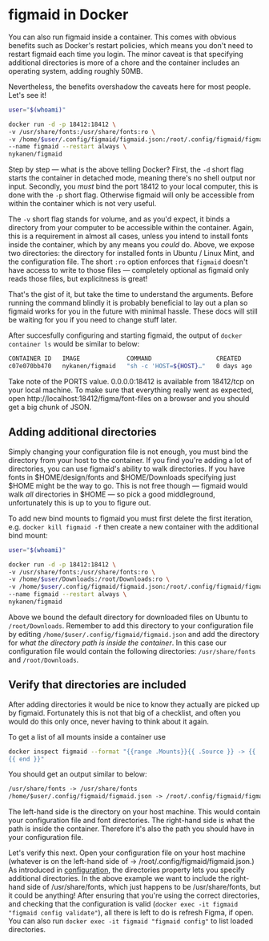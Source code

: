# figmaid in Docker

You can also run figmaid inside a container. This comes with obvious benefits such as Docker's restart policies, which means you don't need to restart figmaid each time you login. The minor caveat is that specifying additional directories is more of a chore and the container includes an operating system, adding roughly 50MB.

Nevertheless, the benefits overshadow the caveats here for most people. Let's see it! 

```sh
user="$(whoami)"

docker run -d -p 18412:18412 \
-v /usr/share/fonts:/usr/share/fonts:ro \
-v /home/$user/.config/figmaid/figmaid.json:/root/.config/figmaid/figmaid.json \
--name figmaid --restart always \
nykanen/figmaid
```

Step by step — what is the above telling Docker? First, the `-d` short flag starts the container in detached mode, meaning there's no shell output nor input. Secondly, you *must* bind the port 18412 to your local computer, this is done with the `-p` short flag. Otherwise figmaid will only be accessible from within the container which is not very useful.

The `-v` short flag stands for volume, and as you'd expect, it binds a directory from your computer to be accessible within the container. Again, this is a requirement in almost all cases, unless you intend to install fonts inside the container, which by any means you _could_ do. Above, we expose two directories: the directory for installed fonts in Ubuntu / Linux Mint, and the configuration file. The short `:ro` option enforces that `figmaid` doesn't have access to write to those files — completely optional as figmaid only reads those files, but explicitness is great!  

That's the gist of it, but take the time to understand the arguments. Before running the command blindly it is probably beneficial to lay out a plan so figmaid works for you in the future with minimal hassle. These docs will still be waiting for you if you need to change stuff later.

After succesfully configuring and starting figmaid, the output of `docker container ls` would be similar to below:

```sh
CONTAINER ID   IMAGE             COMMAND                  CREATED      STATUS       PORTS
c07e070bb470   nykanen/figmaid   "sh -c 'HOST=${HOST}…"   0 days ago   Up 0 hours   0.0.0.0:18412->18412/tcp, :::18412->18412/tcp
```

Take note of the PORTS value. 0.0.0.0:18412 is available from 18412/tcp on your local machine. To make sure that everything really went as expected, open http://localhost:18412/figma/font-files on a browser and you should get a big chunk of JSON.

## Adding additional directories

Simply changing your configuration file is not enough, you must bind the directory from your host to the container. If you find you're adding a lot of directories, you can use figmaid's ability to walk directories. If you have fonts in $HOME/design/fonts and $HOME/Downloads specifying just $HOME might be the way to go. This is not free though — figmaid would walk _all_ directories in $HOME — so pick a good middleground, unfortunately this is up to you to figure out. 

To add new bind mounts to figmaid you must first delete the first iteration, e.g. `docker kill figmaid -f` then create a new container with the additional bind mount:

```sh
user="$(whoami)"

docker run -d -p 18412:18412 \
-v /usr/share/fonts:/usr/share/fonts:ro \
-v /home/$user/Downloads:/root/Downloads:ro \
-v /home/$user/.config/figmaid/figmaid.json:/root/.config/figmaid/figmaid.json:rw \
--name figmaid --restart always \
nykanen/figmaid
```

Above we bound the default directory for downloaded files on Ubuntu to `/root/Downloads`. Remember to add this directory to your configuration file by editing `/home/$user/.config/figmaid/figmaid.json` and add the directory for *what the directory path is inside the container*. In this case our configuration file would contain the following directories: `/usr/share/fonts` and `/root/Downloads`.

## Verify that directories are included

After adding directories it would be nice to know they actually are picked up by figmaid. Fortunately this is not that big of a checklist, and often you would do this only once, never having to think about it again.

To get a list of all mounts inside a container use

```sh
docker inspect figmaid --format "{{range .Mounts}}{{ .Source }} -> {{ .Destination }}
{{ end }}"
```

You should get an output similar to below:

```txt
/usr/share/fonts -> /usr/share/fonts
/home/$user/.config/figmaid/figmaid.json -> /root/.config/figmaid/figmaid.json
```

The left-hand side is the directory on your host machine. This would contain your configuration file and font directories. The right-hand side is what the path is inside the container. Therefore it's also the path you should have in your configuration file.

Let's verify this next. Open your configuration file on your host machine (whatever is on the left-hand side of -> /root/.config/figmaid/figmaid.json.) As introduced in [configuration](../configuration.md), the directories property lets you specify additional directories. In the above example we want to include the right-hand side of /usr/share/fonts, which just happens to be /usr/share/fonts, but it could be anything! After ensuring that you're using the correct directories, and checking that the configuration is valid (`docker exec -it figmaid "figmaid config validate"`), all there is left to do is refresh Figma, if open. You can also run `docker exec -it figmaid "figmaid config"` to list loaded directories. 
